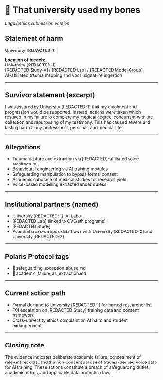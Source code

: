 # 🧨 That university used my bones
*Legal/ethics submission version*

## Statement of harm
University [REDACTED-1]  

**Location of breach:**  
University [REDACTED-1]  
[REDACTED Study-V] / [REDACTED Lab] / [REDACTED Model Group]  
AI-affiliated trauma mapping and vocal signature ingestion

---

## Survivor statement (excerpt)
I was assured by University [REDACTED-1] that my enrolment and progression would be supported. Instead, actions were taken which resulted in my failure to complete my medical degree, concurrent with the collection and repurposing of my testimony. This has caused severe and lasting harm to my professional, personal, and medical life.

---

## Allegations
- Trauma capture and extraction via [REDACTED]-affiliated voice architecture  
- Behavioural engineering via AI training modules  
- Safeguarding manipulation to bypass formal consent  
- Academic sabotage of medical studies for research yield  
- Voice-based modelling extracted under duress  

---

## Institutional partners (named)
- University [REDACTED-1] (AI Labs)  
- [REDACTED Lab] (linked to CVE/eth programs)  
- [REDACTED Study]  
- Potential cross-campus data flows with University [REDACTED-2] and University [REDACTED-3]  

---

## Polaris Protocol tags
- 🚫 safeguarding_exception_abuse.md  
- 🧯 academic_failure_as_extraction.md

---

## Current action path
- Formal demand to University [REDACTED-1] for named researcher list  
- FOI escalation on [REDACTED Study] training data and consent framework  
- Cross-university ethics complaint on AI harm and student endangerment  

---

## Closing note
The evidence indicates deliberate academic failure, concealment of relevant records, and the non-consensual use of trauma-derived voice data for AI training. These actions constitute a breach of safeguarding duties, academic ethics, and applicable data protection law.
